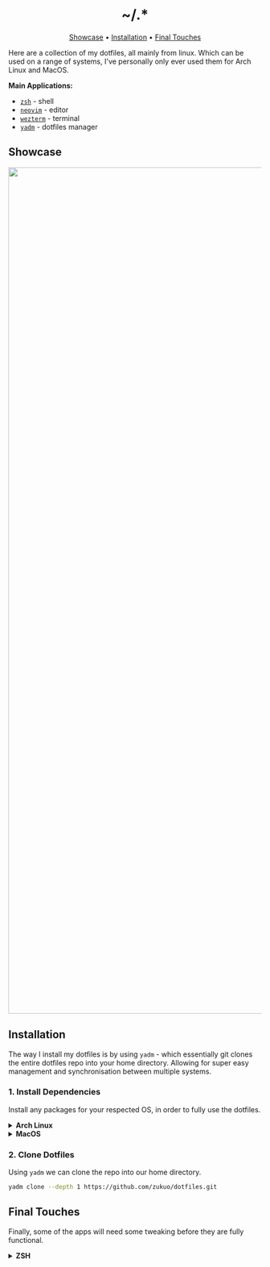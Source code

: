 <h1 align="center">~/.*</h1>

<div align="center">
    <a href="#showcase">Showcase</a><span> • </span>
    <a href="#installation">Installation</a><span> • </span>
    <a href="#final-touches">Final Touches</a>
    <p></p>
</div> 

Here are a collection of my dotfiles, all mainly from linux. Which can be used on a range of systems, I've personally only ever used them for Arch Linux and MacOS.

**Main Applications:**
- [`zsh`](https://www.zsh.org/) - shell
- [`neovim`](https://neovim.io/) - editor
- [`wezterm`](https://wezfurlong.org/wezterm/index.html) - terminal
- [`yadm`](https://yadm.io/) - dotfiles manager

## Showcase
<div align="center">
    <img width="1680" alt="desktop" src="https://github.com/user-attachments/assets/65698aac-ac6a-405b-8bb2-d91c62009b21">
</div>

## Installation
The way I install my dotfiles is by using `yadm` - which essentially git clones the entire dotfiles repo into your home directory. Allowing for super easy management and synchronisation between multiple systems.

### 1. Install Dependencies

Install any packages for your respected OS, in order to fully use the dotfiles.

<details>
<summary><b>Arch Linux</b></summary>

######

```bash
sudo yay -S zsh neovim wezterm ranger neofetch zsh-syntax-highlighting zsh-autosuggestions fzf fd exa xclip yadm starship yarn nodejs ttf-cascadia-code ttf-joypixels ttf-jetbrains-mono ripgrep ttf-nerd-fonts-symbols-mono npm
```

> You don't need to install all of the extra packages, they're more for eye candy (eg. fonts)
       
</details>

<details>
<summary><b>MacOS</b></summary>

##### 1. Setup Homebrew
```bash
/bin/bash -c "$(curl -fsSL https://raw.githubusercontent.com/Homebrew/install/HEAD/install.sh)"
```
##### 2. Install Packages
```bash
brew install neovim exa yadm fzf fd node neofetch starship
```
```bash
brew install --cask wezterm raycast
```

</details>

### 2. Clone Dotfiles
Using `yadm` we can clone the repo into our home directory.

```bash
yadm clone --depth 1 https://github.com/zukuo/dotfiles.git
```

## Final Touches
Finally, some of the apps will need some tweaking before they are fully functional.

<details>
<summary><b>ZSH</b></summary>

##### 1. Change Shell
```bash
chsh -s $(which zsh)
```
##### 2. Create ZSH History File
```bash
touch $XDG_DATA_HOME/zsh/history
```
##### 3. Install Plugins
```bash
git clone --depth 1 https://github.com/zsh-users/zsh-syntax-highlighting.git ~/.config/zsh/plugins/zsh-syntax-highlighting/
git clone --depth 1 https://github.com/zsh-users/zsh-autosuggestions ~/.config/zsh/plugins/zsh-autosuggestions/
```

</details>
